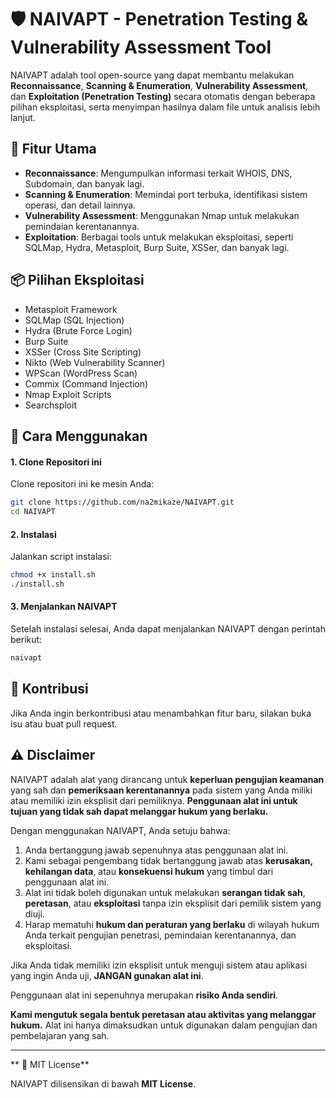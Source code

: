 # 🛡️ NAIVAPT - Penetration Testing & Vulnerability Assessment Tool

NAIVAPT adalah tool open-source yang dapat membantu melakukan **Reconnaissance**, **Scanning & Enumeration**, **Vulnerability Assessment**, dan **Exploitation (Penetration Testing)** secara otomatis dengan beberapa pilihan eksploitasi, serta menyimpan hasilnya dalam file untuk analisis lebih lanjut.

## 🚀 Fitur Utama

- **Reconnaissance**: Mengumpulkan informasi terkait WHOIS, DNS, Subdomain, dan banyak lagi.
- **Scanning & Enumeration**: Memindai port terbuka, identifikasi sistem operasi, dan detail lainnya.
- **Vulnerability Assessment**: Menggunakan Nmap untuk melakukan pemindaian kerentanannya.
- **Exploitation**: Berbagai tools untuk melakukan eksploitasi, seperti SQLMap, Hydra, Metasploit, Burp Suite, XSSer, dan banyak lagi.

## 📦 Pilihan Eksploitasi

- Metasploit Framework
- SQLMap (SQL Injection)
- Hydra (Brute Force Login)
- Burp Suite
- XSSer (Cross Site Scripting)
- Nikto (Web Vulnerability Scanner)
- WPScan (WordPress Scan)
- Commix (Command Injection)
- Nmap Exploit Scripts
- Searchsploit

## 🔧 Cara Menggunakan

#### 1. Clone Repositori ini

Clone repositori ini ke mesin Anda:

```bash
git clone https://github.com/na2mikaze/NAIVAPT.git
cd NAIVAPT
```

#### 2. Instalasi

Jalankan script instalasi:

```bash
chmod +x install.sh
./install.sh
```

#### 3. Menjalankan NAIVAPT

Setelah instalasi selesai, Anda dapat menjalankan NAIVAPT dengan perintah berikut:

```bash
naivapt
```

## 🤝 Kontribusi

Jika Anda ingin berkontribusi atau menambahkan fitur baru, silakan buka isu atau buat pull request.

## ⚠️ Disclaimer

NAIVAPT adalah alat yang dirancang untuk **keperluan pengujian keamanan** yang sah dan **pemeriksaan kerentanannya** pada sistem yang Anda miliki atau memiliki izin eksplisit dari pemiliknya. **Penggunaan alat ini untuk tujuan yang tidak sah dapat melanggar hukum yang berlaku.**

Dengan menggunakan NAIVAPT, Anda setuju bahwa:
1. Anda bertanggung jawab sepenuhnya atas penggunaan alat ini.
2. Kami sebagai pengembang tidak bertanggung jawab atas **kerusakan, kehilangan data**, atau **konsekuensi hukum** yang timbul dari penggunaan alat ini.
3. Alat ini tidak boleh digunakan untuk melakukan **serangan tidak sah**, **peretasan**, atau **eksploitasi** tanpa izin eksplisit dari pemilik sistem yang diuji.
4. Harap mematuhi **hukum dan peraturan yang berlaku** di wilayah hukum Anda terkait pengujian penetrasi, pemindaian kerentanannya, dan eksploitasi.

Jika Anda tidak memiliki izin eksplisit untuk menguji sistem atau aplikasi yang ingin Anda uji, **JANGAN gunakan alat ini**.

Penggunaan alat ini sepenuhnya merupakan **risiko Anda sendiri**.

**Kami mengutuk segala bentuk peretasan atau aktivitas yang melanggar hukum.** Alat ini hanya dimaksudkan untuk digunakan dalam pengujian dan pembelajaran yang sah.

---

** 📄 MIT License**

NAIVAPT dilisensikan di bawah **MIT License**.

